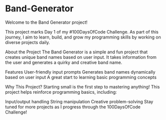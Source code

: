 # Band-Generator

Welcome to the Band Generator project!

This project marks Day 1 of my #100DaysOfCode Challenge. As part of this journey, I aim to learn, build, and grow my programming skills by working on diverse projects daily.

About the Project
The Band Generator is a simple and fun project that creates unique band names based on user input. It takes information from the user and generates a quirky and creative band name.

Features
User-friendly input prompts
Generates band names dynamically based on user input
A great start to learning basic programming concepts

Why This Project?
Starting small is the first step to mastering anything! This project helps reinforce programming basics, including:

Input/output handling
String manipulation
Creative problem-solving
Stay tuned for more projects as I progress through the 100DaysOfCode Challenge!

